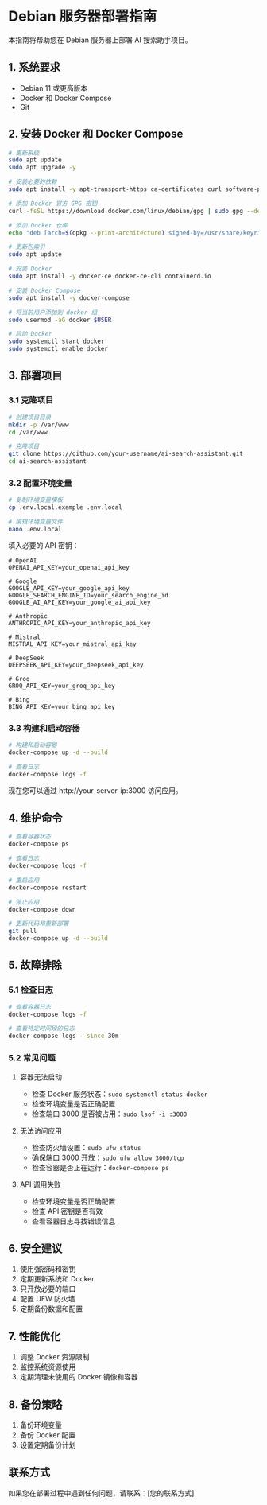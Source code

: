 # Debian 服务器部署指南

本指南将帮助您在 Debian 服务器上部署 AI 搜索助手项目。

## 1. 系统要求

- Debian 11 或更高版本
- Docker 和 Docker Compose
- Git

## 2. 安装 Docker 和 Docker Compose

```bash
# 更新系统
sudo apt update
sudo apt upgrade -y

# 安装必要的依赖
sudo apt install -y apt-transport-https ca-certificates curl software-properties-common

# 添加 Docker 官方 GPG 密钥
curl -fsSL https://download.docker.com/linux/debian/gpg | sudo gpg --dearmor -o /usr/share/keyrings/docker-archive-keyring.gpg

# 添加 Docker 仓库
echo "deb [arch=$(dpkg --print-architecture) signed-by=/usr/share/keyrings/docker-archive-keyring.gpg] https://download.docker.com/linux/debian $(lsb_release -cs) stable" | sudo tee /etc/apt/sources.list.d/docker.list > /dev/null

# 更新包索引
sudo apt update

# 安装 Docker
sudo apt install -y docker-ce docker-ce-cli containerd.io

# 安装 Docker Compose
sudo apt install -y docker-compose

# 将当前用户添加到 docker 组
sudo usermod -aG docker $USER

# 启动 Docker
sudo systemctl start docker
sudo systemctl enable docker
```

## 3. 部署项目

### 3.1 克隆项目

```bash
# 创建项目目录
mkdir -p /var/www
cd /var/www

# 克隆项目
git clone https://github.com/your-username/ai-search-assistant.git
cd ai-search-assistant
```

### 3.2 配置环境变量

```bash
# 复制环境变量模板
cp .env.local.example .env.local

# 编辑环境变量文件
nano .env.local
```

填入必要的 API 密钥：
```
# OpenAI
OPENAI_API_KEY=your_openai_api_key

# Google
GOOGLE_API_KEY=your_google_api_key
GOOGLE_SEARCH_ENGINE_ID=your_search_engine_id
GOOGLE_AI_API_KEY=your_google_ai_api_key

# Anthropic
ANTHROPIC_API_KEY=your_anthropic_api_key

# Mistral
MISTRAL_API_KEY=your_mistral_api_key

# DeepSeek
DEEPSEEK_API_KEY=your_deepseek_api_key

# Groq
GROQ_API_KEY=your_groq_api_key

# Bing
BING_API_KEY=your_bing_api_key
```

### 3.3 构建和启动容器

```bash
# 构建和启动容器
docker-compose up -d --build

# 查看日志
docker-compose logs -f
```

现在您可以通过 http://your-server-ip:3000 访问应用。

## 4. 维护命令

```bash
# 查看容器状态
docker-compose ps

# 查看日志
docker-compose logs -f

# 重启应用
docker-compose restart

# 停止应用
docker-compose down

# 更新代码和重新部署
git pull
docker-compose up -d --build
```

## 5. 故障排除

### 5.1 检查日志

```bash
# 查看容器日志
docker-compose logs -f

# 查看特定时间段的日志
docker-compose logs --since 30m
```

### 5.2 常见问题

1. 容器无法启动
   - 检查 Docker 服务状态：`sudo systemctl status docker`
   - 检查环境变量是否正确配置
   - 检查端口 3000 是否被占用：`sudo lsof -i :3000`

2. 无法访问应用
   - 检查防火墙设置：`sudo ufw status`
   - 确保端口 3000 开放：`sudo ufw allow 3000/tcp`
   - 检查容器是否正在运行：`docker-compose ps`

3. API 调用失败
   - 检查环境变量是否正确配置
   - 检查 API 密钥是否有效
   - 查看容器日志寻找错误信息

## 6. 安全建议

1. 使用强密码和密钥
2. 定期更新系统和 Docker
3. 只开放必要的端口
4. 配置 UFW 防火墙
5. 定期备份数据和配置

## 7. 性能优化

1. 调整 Docker 资源限制
2. 监控系统资源使用
3. 定期清理未使用的 Docker 镜像和容器

## 8. 备份策略

1. 备份环境变量
2. 备份 Docker 配置
3. 设置定期备份计划

## 联系方式

如果您在部署过程中遇到任何问题，请联系：[您的联系方式]

